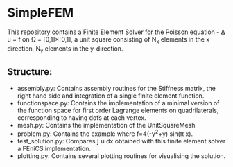 # SimpleFEM
This repository contains a Finite Element Solver for the Poisson equation - &Delta; u = f on &Omega; = [0,1]&#215;[0,1],
a unit square consisting of N<sub>x</sub> elements in the x direction, N<sub>y</sub> elements in the y-direction.

## Structure:

- assembly.py: Contains assembly routines for the Stiffness matrix, the right hand side and integration of a single finite 
element function. 
- functionspace.py: Contains the implementation of a minimal version of the function space for
first order Lagrange elements on quadrilaterals, corresponding to having dofs at each vertex.
- mesh.py: Contains the implementation of the UnitSquareMesh
- problem.py: Contains the example where f=4(-y<sup>2</sup>+y) sin(&#960; x).
- test_solution.py: Compares &#8747; u dx obtained with this finite element solver a FEniCS implementation.
- plotting.py: Contains several plotting routines for visualising the solution.

